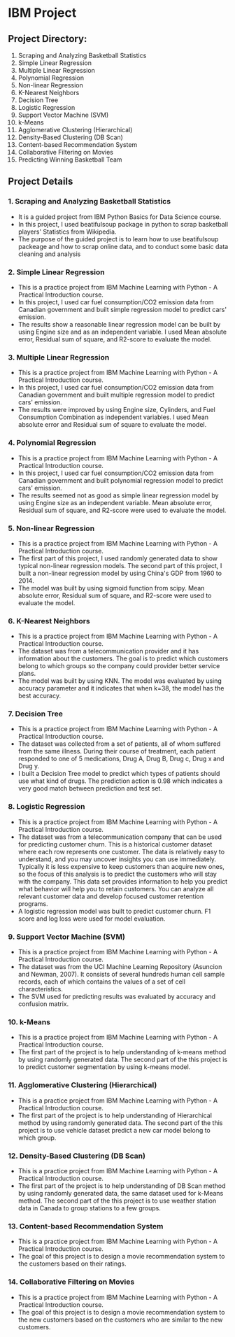 # IBM Project

## Project Directory:
1. Scraping and Analyzing Basketball Statistics
2. Simple Linear Regression
3. Multiple Linear Regression
4. Polynomial Regression
5. Non-linear Regression
6. K-Nearest Neighbors
7. Decision Tree
8. Logistic Regression
9. Support Vector Machine (SVM)
10. k-Means
11. Agglomerative Clustering (Hierarchical)
12. Density-Based Clustering (DB Scan)
13. Content-based Recommendation System
14. Collaborative Filtering on Movies
15. Predicting Winning Basketball Team

## Project Details
### 1. Scraping and Analyzing Basketball Statistics
  - It is a guided project from IBM Python Basics for Data Science course.
  - In this project, I used beatifulsoup package in python to scrap basketball players' Statistics from Wikipedia.
  - The purpose of the guided project is to learn how to use beatifulsoup packeage and how to scrap online data, and to conduct some basic data cleaning and analysis

### 2. Simple Linear Regression
  - This is a practice project from IBM Machine Learning with Python - A Practical Introduction course.
  - In this project, I used car fuel consumption/CO2 emission data from Canadian government and built simple regression model to predict cars' emission.
  - The results show a reasonable linear regression model can be built by using Engine size and as an independent variable. I used Mean absolute error, Residual sum of square, and R2-score to evaluate the model.

### 3. Multiple Linear Regression
  - This is a practice project from IBM Machine Learning with Python - A Practical Introduction course.
  - In this project, I used car fuel consumption/CO2 emission data from Canadian government and built multiple regression model to predict cars' emission.
  - The results were improved by using Engine size, Cylinders, and Fuel Consumption Combination as independent variables. I used Mean absolute error and Residual sum of square to evaluate the model.

### 4. Polynomial Regression
  - This is a practice project from IBM Machine Learning with Python - A Practical Introduction course.
  - In this project, I used car fuel consumption/CO2 emission data from Canadian government and built polynomial regression model to predict cars' emission.
  - The results seemed not as good as simple linear regression model by using Engine size as an independent variable. Mean absolute error, Residual sum of square, and R2-score were used to evaluate the model.

### 5. Non-linear Regression
  - This is a practice project from IBM Machine Learning with Python - A Practical Introduction course.
  - The first part of this project, I used randomly generated data to show typical non-linear regression models. The second part of this project, I built a non-linear regression model by using China's GDP from 1960 to 2014.
  - The model was built by using sigmoid function from scipy. Mean absolute error, Residual sum of square, and R2-score were used to evaluate the model.

### 6. K-Nearest Neighbors
  - This is a practice project from IBM Machine Learning with Python - A Practical Introduction course.
  - The dataset was from a telecommunication provider and it has information about the customers. The goal is to predict which customers belong to which groups so the company could provider better service plans.
  - The model was built by using KNN. The model was evaluated by using accuracy parameter and it indicates that when k=38, the model has the best accuracy.

### 7. Decision Tree
- This is a practice project from IBM Machine Learning with Python - A Practical Introduction course.
- The dataset was collected from a set of patients, all of whom suffered from the same illness. During their course of treatment, each patient responded to one of 5 medications, Drug A, Drug B, Drug c, Drug x and Drug y.
- I built a Decision Tree model to predict which types of patients should use what kind of drugs. The prediction action is 0.98 which indicates a very good match between prediction and test set.

### 8. Logistic Regression
- This is a practice project from IBM Machine Learning with Python - A Practical Introduction course.
- The dataset was from a telecommunication company that can be used for predicting customer churn. This is a historical customer dataset where each row represents one customer. The data is relatively easy to understand, and you may uncover insights you can use immediately. Typically it is less expensive to keep customers than acquire new ones, so the focus of this analysis is to predict the customers who will stay with the company.
This data set provides information to help you predict what behavior will help you to retain customers. You can analyze all relevant customer data and develop focused customer retention programs.
- A logistic regression model was built to predict customer churn. F1 score and log loss were used for model evaluation.

### 9. Support Vector Machine (SVM)
- This is a practice project from IBM Machine Learning with Python - A Practical Introduction course.
- The dataset was from the UCI Machine Learning Repository (Asuncion and Newman, 2007). It consists of several hundreds human cell sample records, each of which contains the values of a set of cell characteristics.
- The SVM used for predicting results was evaluated by accuracy and confusion matrix.

### 10. k-Means
- This is a practice project from IBM Machine Learning with Python - A Practical Introduction course.
- The first part of the project is to help understanding of k-means method by using randomly generated data. The second part of the this project is to predict customer segmentation by using k-means model.

### 11. Agglomerative Clustering (Hierarchical)
- This is a practice project from IBM Machine Learning with Python - A Practical Introduction course.
- The first part of the project is to help understanding of Hierarchical method by using randomly generated data. The second part of the this project is to use vehicle dataset predict a new car model belong to which group.

### 12. Density-Based Clustering (DB Scan)
- This is a practice project from IBM Machine Learning with Python - A Practical Introduction course.
- The first part of the project is to help understanding of DB Scan method by using randomly generated data, the same dataset used for k-Means method. The second part of the this project is to use weather station data in Canada to group stations to a few groups.

### 13. Content-based Recommendation System
- This is a practice project from IBM Machine Learning with Python - A Practical Introduction course.
- The goal of this project is to design a movie recommendation system to the customers based on their ratings.

### 14. Collaborative Filtering on Movies
- This is a practice project from IBM Machine Learning with Python - A Practical Introduction course.
- The goal of this project is to design a movie recommendation system to the new customers based on the customers who are similar to the new customers.
